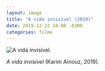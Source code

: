 ```yaml
---
layout: image
title: "A vida invisível (2019)"
date: 2019-12-22 18:00 -0300
categories: filme
---
```

<img alt="A vida invisível." 
   src="/assets/a-vida-invisivel.jpg"
	 srcset="/assets/a-vida-invisivel-480.jpg 480w" />

_A vida invisível_ (Karim Aïnouz, 2019).
